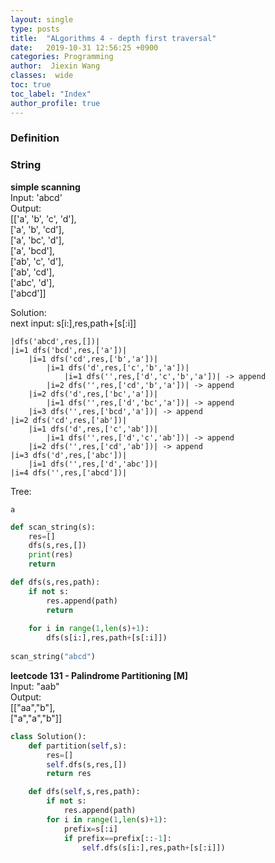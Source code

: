```yaml
---
layout: single
type: posts
title:  "ALgorithms 4 - depth first traversal"
date:   2019-10-31 12:56:25 +0900
categories: Programming
author:  Jiexin Wang
classes:  wide
toc: true
toc_label: "Index"
author_profile: true
---
```


### Definition

### String

**simple scanning**  
Input: 'abcd'  
Output:  
[['a', 'b', 'c', 'd'],  
['a', 'b', 'cd'],  
['a', 'bc', 'd'],  
['a', 'bcd'],  
['ab', 'c', 'd'],  
['ab', 'cd'],  
['abc', 'd'],  
['abcd']]  

Solution:  
next input: s[i:],res,path+[s[:i]]

    |dfs('abcd',res,[])| 
    |i=1 dfs('bcd',res,['a'])|
        |i=1 dfs('cd',res,['b','a'])|                                  
            |i=1 dfs('d',res,['c','b','a'])|
                |i=1 dfs('',res,['d','c','b','a'])| -> append
            |i=2 dfs('',res,['cd','b','a'])| -> append
        |i=2 dfs('d',res,['bc','a'])|
            |i=1 dfs('',res,['d','bc','a'])| -> append
        |i=3 dfs('',res,['bcd','a'])| -> append
    |i=2 dfs('cd',res,['ab'])|
        |i=1 dfs('d',res,['c','ab'])|
            |i=1 dfs('',res,['d','c','ab'])| -> append
        |i=2 dfs('',res,['cd','ab'])| -> append
    |i=3 dfs('d',res,['abc'])|
        |i=1 dfs('',res,['d','abc'])|
    |i=4 dfs('',res,['abcd'])|
    
Tree:

    a
    
        
            


```python
def scan_string(s):
    res=[]
    dfs(s,res,[])
    print(res)
    return

def dfs(s,res,path):
    if not s:
        res.append(path)
        return
        
    for i in range(1,len(s)+1):
        dfs(s[i:],res,path+[s[:i]])
        
scan_string("abcd")
```

**leetcode 131 - Palindrome Partitioning [M]**  
Input: "aab"  
Output:   
[["aa","b"],  
["a","a","b"]]  

```python
class Solution():
    def partition(self,s):
        res=[]
        self.dfs(s,res,[])
        return res

    def dfs(self,s,res,path):
        if not s:
            res.append(path)
        for i in range(1,len(s)+1):
            prefix=s[:i]
            if prefix==prefix[::-1]:
                self.dfs(s[i:],res,path+[s[:i]])
```
